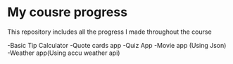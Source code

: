 # My cousre progress

This repository includes all the progress I made throughout the course

-Basic Tip Calculator
-Quote cards app
-Quiz App
-Movie app (Using Json)
-Weather app(Using accu weather api)


